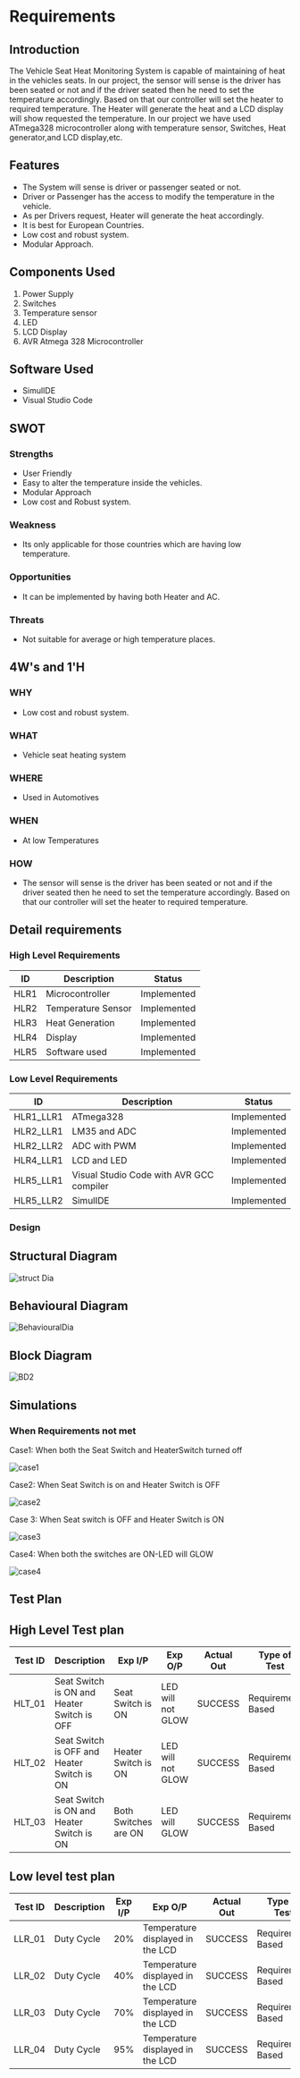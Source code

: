 # Requirements

## Introduction

The Vehicle Seat Heat Monitoring System is capable of maintaining of heat in the vehicles seats. In our project, the sensor will sense is the driver has been seated or not and if the driver seated then he need to set the temperature accordingly. Based on that our controller will set the heater to required temperature. The Heater will generate the heat and a LCD display will show requested the temperature. In our project we have used ATmega328 microcontroller along with temperature sensor, Switches, Heat generator,and LCD display,etc.

## Features

- The System will sense is driver or passenger seated or not.
- Driver or Passenger has the access to modify the temperature in the vehicle.
- As per Drivers request, Heater will generate the heat accordingly.
- It is best for European Countries.
- Low cost and robust system.
- Modular Approach.

## Components Used

1. Power Supply
2. Switches
3. Temperature sensor
4. LED
5. LCD Display
6. AVR Atmega 328 Microcontroller

## Software Used

- SimulIDE
- Visual Studio Code

## SWOT

### Strengths

- User Friendly
- Easy to alter the temperature inside the vehicles.
- Modular Approach
- Low cost and Robust system.

### Weakness

- Its only applicable for those countries which are having low temperature.

### Opportunities

- It can be implemented by having both Heater and AC.

### Threats

- Not suitable for average or high temperature places.

## 4W's and 1'H

### WHY

- Low cost and robust system.

### WHAT 

- Vehicle seat heating system

### WHERE 

- Used in Automotives

### WHEN 

- At low Temperatures

### HOW

- The sensor will sense is the driver has been seated or not and if the driver seated then he need to set the temperature accordingly. Based on that our controller will set the heater to required temperature. 

## Detail requirements

### High Level Requirements

| ID | Description | Status |
| ----| ----------- | -------- |
| HLR1      | Microcontroller| Implemented |
| HLR2   | Temperature Sensor | Implemented |
| HLR3   | Heat Generation | Implemented |
| HLR4   | Display | Implemented |
| HLR5   | Software used | Implemented |

### Low Level Requirements

| ID | Description | Status |
| ---- | ----------- |-------- |
| HLR1_LLR1    | ATmega328     | Implemented |
| HLR2_LLR1   | LM35 and ADC | Implemented |
| HLR2_LLR2   | ADC with PWM | Implemented |
| HLR4_LLR1   | LCD and LED | Implemented |
| HLR5_LLR1   | Visual Studio Code with AVR GCC compiler | Implemented |
| HLR5_LLR2   | SimulIDE | Implemented |

### Design

## Structural Diagram

![struct Dia](https://user-images.githubusercontent.com/94296796/144424428-021b9e01-d908-4762-b4c9-c520f3c04bc1.jpg)

## Behavioural Diagram

![BehaviouralDia](https://user-images.githubusercontent.com/94296796/144100087-d0a6bec9-bf96-44f6-9597-ad05c7f5e6a7.png)

## Block Diagram 

![BD2](https://user-images.githubusercontent.com/94296796/144100009-11a72848-63d5-427c-a271-7913a0310082.jpg)

## Simulations

### When Requirements not met

Case1: When both the Seat Switch and HeaterSwitch turned off  

![case1](https://user-images.githubusercontent.com/94296796/144425440-a9d5a35c-a206-4f1d-a290-b28836b3ef85.png)

Case2: When Seat Switch is on and Heater Switch is OFF

![case2](https://user-images.githubusercontent.com/94296796/144425467-60d07887-e73c-4346-9826-098fa7b9b8e7.png)

Case 3: When Seat switch is OFF and Heater Switch is ON

![case3](https://user-images.githubusercontent.com/94296796/144425501-730743b9-cd14-408d-be0b-eb19e7dd5462.png)

Case4: When both the switches are ON-LED will GLOW

![case4](https://user-images.githubusercontent.com/94296796/144425527-4fed6f81-558a-4660-9fef-4916ff7e6b11.png)

## Test Plan

## High Level Test plan
Test ID |	Description |	Exp I/P |	Exp O/P | Actual Out | Type of Test
|--------|-------------|---------|---------|------------|-------------
| HLT_01 | Seat Switch is ON and Heater Switch is OFF | Seat Switch is ON | LED will not GLOW | SUCCESS | Requirement Based 
| HLT_02 | Seat Switch is OFF and Heater Switch is ON | Heater Switch is ON |  LED will not GLOW | SUCCESS | Requirement Based 
| HLT_03 | Seat Switch is ON and Heater Switch is ON | Both Switches are ON | LED will GLOW | SUCCESS | Requirement Based 


## Low level test plan
|Test ID | Description | Exp I/P | Exp O/P | Actual Out | Type of Test
|--------|-------------|---------|---------|------------|-------------
| LLR_01 | Duty Cycle | 20% | Temperature displayed in the LCD | SUCCESS | Requirement Based        
| LLR_02 | Duty Cycle | 40% | Temperature displayed in the LCD | SUCCESS | Requirement Based      
| LLR_03 | Duty Cycle | 70% | Temperature displayed in the LCD | SUCCESS | Requirement Based      
| LLR_04 | Duty Cycle | 95% | Temperature displayed in the LCD | SUCCESS | Requirement Based      


